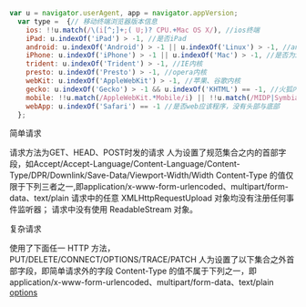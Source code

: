 ```js
var u = navigator.userAgent, app = navigator.appVersion;
  var type =  {// 移动终端浏览器版本信息
    ios: !!u.match(/\(i[^;]+;( U;)? CPU.+Mac OS X/), //ios终端
    iPad: u.indexOf('iPad') > -1, //是否iPad
    android: u.indexOf('Android') > -1 || u.indexOf('Linux') > -1, //android终端或者uc浏览器
    iPhone: u.indexOf('iPhone') > -1 || u.indexOf('Mac') > -1, //是否为iPhone或者QQHD浏览器
    trident: u.indexOf('Trident') > -1, //IE内核
    presto: u.indexOf('Presto') > -1, //opera内核
    webKit: u.indexOf('AppleWebKit') > -1, //苹果、谷歌内核
    gecko: u.indexOf('Gecko') > -1 && u.indexOf('KHTML') == -1, //火狐内核
    mobile: !!u.match(/AppleWebKit.*Mobile/i) || !!u.match(/MIDP|SymbianOS|NOKIA|SAMSUNG|LG|NEC|TCL|Alcatel|BIRD|DBTEL|Dopod|PHILIPS|HAIER|LENOVO|MOT-|Nokia|SonyEricsson|SIE-|Amoi|ZTE/), //是否为移动终端
    webApp: u.indexOf('Safari') == -1 //是否web应该程序，没有头部与底部
  };
```

简单请求

请求方法为GET、HEAD、POST时发的请求
人为设置了规范集合之内的首部字段，如Accept/Accept-Language/Content-Language/Content-Type/DPR/Downlink/Save-Data/Viewport-Width/Width
Content-Type 的值仅限于下列三者之一,即application/x-www-form-urlencoded、multipart/form-data、text/plain
请求中的任意 XMLHttpRequestUpload 对象均没有注册任何事件监听器；
请求中没有使用 ReadableStream 对象。

复杂请求

使用了下面任一 HTTP 方法，PUT/DELETE/CONNECT/OPTIONS/TRACE/PATCH
人为设置了以下集合之外首部字段，即简单请求外的字段
Content-Type 的值不属于下列之一，即application/x-www-form-urlencoded、multipart/form-data、text/plain
[options](https://juejin.im/post/5edef7b2e51d45784213ca24)